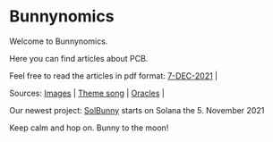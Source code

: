 # Bunnynomics
Welcome to Bunnynomics. 

Here you can find articles about PCB.

Feel free to read the articles in pdf format: [7-DEC-2021](https://github.com/BunnyNomics101/Bunnynomics/blob/ca23bceb351674713bc37874a33ffc3f34b37589/SolBunny%20Genesis%201/SolBunny%20Genesis.pdf) |

Sources: [Images](https://github.com/BunnyNomics101/Bunnynomics/tree/main/images) | [Theme song](https://www.youtube.com/watch?v=sLEucUCYDnI) | [Oracles](https://www.youtube.com/watch?v=5eeftov3Psk) | 

Our newest project: [SolBunny](https://solbunny.io) starts on Solana the 5. November 2021

Keep calm and hop on. Bunny to the moon! 

